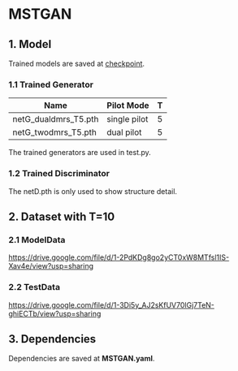 # MSTGAN
## 1. Model

Trained models are saved at [checkpoint](./checkpoint).	

### 1.1 Trained Generator
| Name                | Pilot Mode   | T    |
| ------------------- | ------------ | ---- |
| netG_dualdmrs_T5.pth | single pilot| 5   |
| netG_twodmrs_T5.pth  | dual pilot  | 5   |

The trained generators are used in test.py.

### 1.2 Trained Discriminator
The netD.pth is only used to show structure detail.

## 2. Dataset with T=10
### 2.1 ModelData
https://drive.google.com/file/d/1-2PdKDg8go2yCT0xW8MTfsl1IS-Xav4e/view?usp=sharing
### 2.2 TestData
https://drive.google.com/file/d/1-3Di5y_AJ2sKfUV70lGj7TeN-ghiECTb/view?usp=sharing

## 3. Dependencies
Dependencies are saved at **MSTGAN.yaml**.
